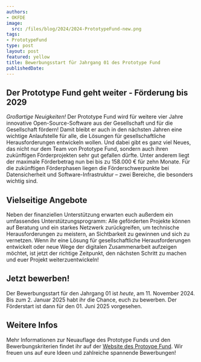 ```yaml
---
authors:
- OKFDE
image:
  src: /files/blog/2024/2024-PrototypeFund-new.png
tags:
- PrototypeFund
type: post
layout: post
featured: yellow
title: Bewerbungsstart für Jahrgang 01 des Prototype Fund
publishedDate:
---
```


## Der Prototype Fund geht weiter - Förderung bis 2029

*Großartige Neuigkeiten!* Der Prototype Fund wird für weitere vier Jahre innovative Open-Source-Software aus der Gesellschaft und für die Gesellschaft fördern! Damit bleibt er auch in den nächsten Jahren eine wichtige Anlaufstelle für alle, die Lösungen für gesellschaftliche Herausforderungen entwickeln wollen. Und dabei gibt es ganz viel Neues, das nicht nur dem Team von Prototype Fund, sondern auch ihren zukünftigen Förderprojekten sehr gut gefallen dürfte. Unter anderem liegt der maximale Förderbetrag nun bei bis zu 158.000 € für zehn Monate. Für die zukünftigen Förderphasen liegen die Förder­schwerpunkte bei Datensicherheit und Software-Infrastruktur – zwei Bereiche, die besonders wichtig sind.

## Vielseitige Angebote

Neben der finanziellen Unterstützung erwarten euch außerdem ein umfassendes Unterstützungsprogramm: Alle geförderten Projekte können auf Beratung und ein starkes Netzwerk zurückgreifen, um technische Herausforderungen zu meistern, an Sichtbarkeit zu gewinnen und sich zu vernetzen. Wenn ihr eine Lösung für gesellschaftliche Herausforderungen entwickelt oder neue Wege der digitalen Zusammenarbeit aufzeigen möchtet, ist jetzt der richtige Zeitpunkt, den nächsten Schritt zu machen und euer Projekt weiterzuentwickeln! 

## Jetzt bewerben!

Der Bewerbungsstart für den Jahrgang 01 ist *heute*, am 11. November 2024. Bis zum 2. Januar 2025 habt ihr die Chance, euch zu bewerben. Der Förderstart ist dann für den 01. Juni 2025 vorgesehen.

## Weitere Infos

Mehr Informationen zur Neuauflage des Prototype Funds und den Bewerbungskriterien findet ihr auf der [Website des Protoype Fund](https://prototypefund.de/der-prototype-fund-geht-weiter-und-wie/). Wir freuen uns auf eure Ideen und zahlreiche spannende Bewerbungen!
